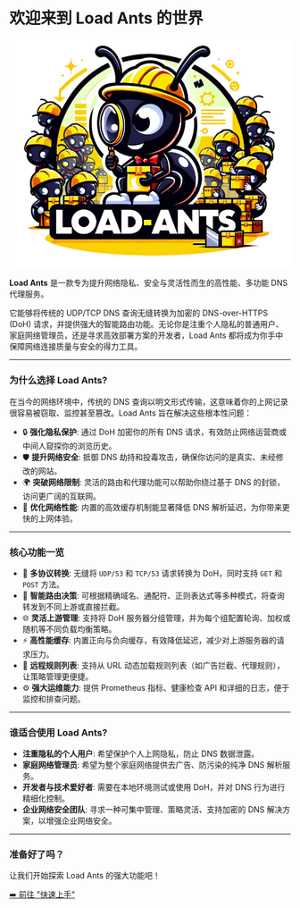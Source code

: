 # 欢迎来到 Load Ants 的世界

<div align="center">
    <img src="./images/logo.png" alt="logo" width="600">
</div>

**Load Ants** 是一款专为提升网络隐私、安全与灵活性而生的高性能、多功能 DNS 代理服务。

它能够将传统的 UDP/TCP DNS 查询无缝转换为加密的 DNS-over-HTTPS (DoH) 请求，并提供强大的智能路由功能。无论你是注重个人隐私的普通用户、家庭网络管理员，还是寻求高效部署方案的开发者，Load Ants 都将成为你手中保障网络连接质量与安全的得力工具。

---

### 为什么选择 Load Ants?

在当今的网络环境中，传统的 DNS 查询以明文形式传输，这意味着你的上网记录很容易被窃取、监控甚至篡改。Load Ants 旨在解决这些根本性问题：

-   🔒 **强化隐私保护**: 通过 DoH 加密你的所有 DNS 请求，有效防止网络运营商或中间人窥探你的浏览历史。
-   🛡️ **提升网络安全**: 抵御 DNS 劫持和投毒攻击，确保你访问的是真实、未经修改的网站。
-   🌍 **突破网络限制**: 灵活的路由和代理功能可以帮助你绕过基于 DNS 的封锁，访问更广阔的互联网。
-   🚀 **优化网络性能**: 内置的高效缓存机制能显著降低 DNS 解析延迟，为你带来更快的上网体验。

---

### 核心功能一览

-   🔄 **多协议转换**: 无缝将 `UDP/53` 和 `TCP/53` 请求转换为 DoH，同时支持 `GET` 和 `POST` 方法。
-   🧠 **智能路由决策**: 可根据精确域名、通配符、正则表达式等多种模式，将查询转发到不同上游或直接拦截。
-   🌐 **灵活上游管理**: 支持将 DoH 服务器分组管理，并为每个组配置轮询、加权或随机等不同负载均衡策略。
-   ⚡ **高性能缓存**: 内置正向与负向缓存，有效降低延迟，减少对上游服务器的请求压力。
-   📜 **远程规则列表**: 支持从 URL 动态加载规则列表（如广告拦截、代理规则），让策略管理更便捷。
-   ⚙️ **强大运维能力**: 提供 Prometheus 指标、健康检查 API 和详细的日志，便于监控和排查问题。

---

### 谁适合使用 Load Ants?

-   **注重隐私的个人用户**: 希望保护个人上网隐私，防止 DNS 数据泄露。
-   **家庭网络管理员**: 希望为整个家庭网络提供去广告、防污染的纯净 DNS 解析服务。
-   **开发者与技术爱好者**: 需要在本地环境测试或使用 DoH，并对 DNS 行为进行精细化控制。
-   **企业网络安全团队**: 寻求一种可集中管理、策略灵活、支持加密的 DNS 解决方案，以增强企业网络安全。

---

### 准备好了吗？

让我们开始探索 Load Ants 的强大功能吧！

[➡️ 前往 "快速上手"](./getting-started/index.md)
